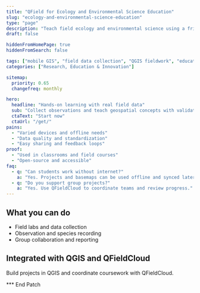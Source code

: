 ```yaml
---
title: "QField for Ecology and Environmental Science Education"
slug: "ecology-and-environmental-science-education"
type: "page"
description: "Teach field ecology and environmental science using a friendly mobile GIS aligned with QGIS."
draft: false

hiddenFromHomePage: true
hiddenFromSearch: false

tags: ["mobile GIS", "field data collection", "QGIS fieldwork", "education", "ecology"]
categories: ["Research, Education & Innovation"]

sitemap:
  priority: 0.65
  changefreq: monthly

hero:
  headline: "Hands-on learning with real field data"
  sub: "Collect observations and teach geospatial concepts with validated forms and offline maps."
  ctaText: "Start now"
  ctaUrl: "/get/"
pains:
  - "Varied devices and offline needs"
  - "Data quality and standardization"
  - "Easy sharing and feedback loops"
proof:
  - "Used in classrooms and field courses"
  - "Open-source and accessible"
faq:
  - q: "Can students work without internet?"
    a: "Yes. Projects and basemaps can be used offline and synced later."
  - q: "Do you support group projects?"
    a: "Yes. Use QFieldCloud to coordinate teams and review progress."
---
```


## What you can do
- Field labs and data collection  
- Observation and species recording  
- Group collaboration and reporting

## Integrated with QGIS and QFieldCloud
Build projects in QGIS and coordinate coursework with QFieldCloud.

*** End Patch
